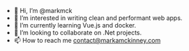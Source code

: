 - 👋 Hi, I’m @markmck
- 👀 I’m interested in writing clean and performant web apps. 
- 🌱 I’m currently learning Vue.js and docker.
- 💞️ I’m looking to collaborate on .Net projects.
- 📫 How to reach me contact@markamckinney.com

<!---
markmck/markmck is a ✨ special ✨ repository because its `README.md` (this file) appears on your GitHub profile.
You can click the Preview link to take a look at your changes.
--->
